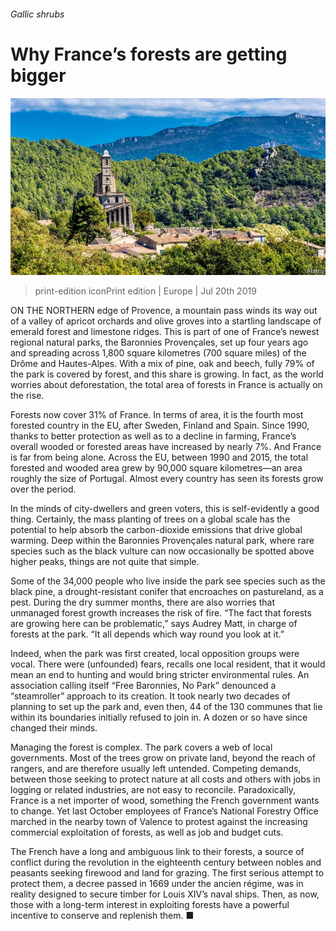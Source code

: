 ###### Gallic shrubs

# Why France’s forests are getting bigger 

![image](images/20190720_EUP004_0.jpg) 

> print-edition iconPrint edition | Europe | Jul 20th 2019 

ON THE NORTHERN edge of Provence, a mountain pass winds its way out of a valley of apricot orchards and olive groves into a startling landscape of emerald forest and limestone ridges. This is part of one of France’s newest regional natural parks, the Baronnies Provençales, set up four years ago and spreading across 1,800 square kilometres (700 square miles) of the Drôme and Hautes-Alpes. With a mix of pine, oak and beech, fully 79% of the park is covered by forest, and this share is growing. In fact, as the world worries about deforestation, the total area of forests in France is actually on the rise. 

Forests now cover 31% of France. In terms of area, it is the fourth most forested country in the EU, after Sweden, Finland and Spain. Since 1990, thanks to better protection as well as to a decline in farming, France’s overall wooded or forested areas have increased by nearly 7%. And France is far from being alone. Across the EU, between 1990 and 2015, the total forested and wooded area grew by 90,000 square kilometres—an area roughly the size of Portugal. Almost every country has seen its forests grow over the period. 

In the minds of city-dwellers and green voters, this is self-evidently a good thing. Certainly, the mass planting of trees on a global scale has the potential to help absorb the carbon-dioxide emissions that drive global warming. Deep within the Baronnies Provençales natural park, where rare species such as the black vulture can now occasionally be spotted above higher peaks, things are not quite that simple. 

Some of the 34,000 people who live inside the park see species such as the black pine, a drought-resistant conifer that encroaches on pastureland, as a pest. During the dry summer months, there are also worries that unmanaged forest growth increases the risk of fire. “The fact that forests are growing here can be problematic,” says Audrey Matt, in charge of forests at the park. “It all depends which way round you look at it.” 

Indeed, when the park was first created, local opposition groups were vocal. There were (unfounded) fears, recalls one local resident, that it would mean an end to hunting and would bring stricter environmental rules. An association calling itself “Free Baronnies, No Park” denounced a “steamroller” approach to its creation. It took nearly two decades of planning to set up the park and, even then, 44 of the 130 communes that lie within its boundaries initially refused to join in. A dozen or so have since changed their minds. 

Managing the forest is complex. The park covers a web of local governments. Most of the trees grow on private land, beyond the reach of rangers, and are therefore usually left untended. Competing demands, between those seeking to protect nature at all costs and others with jobs in logging or related industries, are not easy to reconcile. Paradoxically, France is a net importer of wood, something the French government wants to change. Yet last October employees of France’s National Forestry Office marched in the nearby town of Valence to protest against the increasing commercial exploitation of forests, as well as job and budget cuts. 

The French have a long and ambiguous link to their forests, a source of conflict during the revolution in the eighteenth century between nobles and peasants seeking firewood and land for grazing. The first serious attempt to protect them, a decree passed in 1669 under the ancien régime, was in reality designed to secure timber for Louis XIV’s naval ships. Then, as now, those with a long-term interest in exploiting forests have a powerful incentive to conserve and replenish them. ■ 

